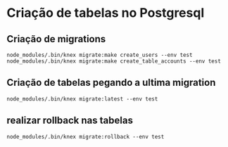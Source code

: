 # Criação de tabelas no Postgresql
## Criação de migrations
`node_modules/.bin/knex migrate:make create_users --env test`
`node_modules/.bin/knex migrate:make create_table_accounts --env test`
## Criação de tabelas pegando a ultima migration
`node_modules/.bin/knex migrate:latest --env test`
## realizar rollback nas tabelas
`node_modules/.bin/knex migrate:rollback --env test`